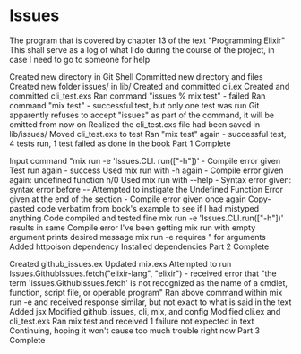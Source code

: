Issues
======

The program that is covered by chapter 13 of the text "Programming Elixir"
This shall serve as a log of what I do during the course of the project, in case I need to go to someone for help

Created new directory in Git Shell
Committed new directory and files
Created new folder issues/ in lib/
Created and committed cli.ex
Created and committed cli_test.exs
Ran command "issues % mix test" - failed
Ran command "mix test" - successful test, but only one test was run
	Git apparently refuses to accept "issues" as part of the command, it will be omitted from now on
Realized the cli_test.exs file had been saved in lib/issues/
	Moved cli_test.exs to test
Ran "mix test" again - successful test, 4 tests run, 1 test failed as done in the book
Part 1 Complete

Input command "mix run -e 'Issues.CLI. run(["-h"])' - Compile error given
Test run again - success
Used mix run with -h again - Compile error given again: undefined function h/0
Used mix run with --help - Syntax error given: syntax error before --
Attempted to instigate the Undefined Function Error given at the end of the section - Compile error given once again
Copy-pasted code verbatim from book's example to see if I had mistyped anything
	Code compiled and tested fine
	mix run -e 'Issues.CLI.run(["-h"])' results in same Compile error I've been getting
mix run with empty argument prints desired message
mix run -e requires \" for arguments
Added httpoison dependency
Installed dependencies
Part 2 Complete

Created github_issues.ex
Updated mix.exs
Attempted to run Issues.GithubIssues.fetch("elixir-lang", "elixir") - received error that "the term 'issues.GithubIssues.fetch' is not recognized as the name of a cmdlet, function, script file, or operable program"
Ran above command within mix run -e and received response similar, but not exact to what is said in the text
Added jsx
Modified github_issues, cli, mix, and config
Modified cli.ex and cli_test.exs
Ran mix test and received 1 failure not expected in text
	Continuing, hoping it won't cause too much trouble right now
Part 3 Complete

